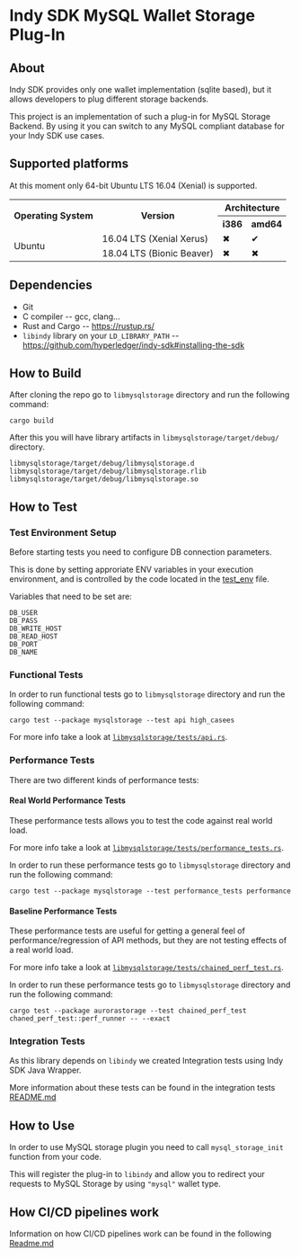 # Indy SDK MySQL Wallet Storage Plug-In

## About

Indy SDK provides only one wallet implementation (sqlite based), but it allows developers to plug different storage backends.

This project is an implementation of such a plug-in for MySQL Storage Backend. By using it you can switch to any MySQL compliant database for your Indy SDK use cases.

## Supported platforms

At this moment only 64-bit Ubuntu LTS 16.04 (Xenial) is supported.

<table>
  <tbody>
    <tr>
      <th rowspan="2">Operating System</th>
      <th rowspan="2">Version</th>
      <th  colspan="2"> Architecture </th>
    </tr>
    <tr>
      <th> i386 </th>
      <th> amd64 </th>
    </tr>
    <tr>
      <td rowspan="2">Ubuntu</td>
      <td> 16.04 LTS (Xenial Xerus) </td>
      <td> &#10006; </td>
      <td> &#10004; </td>
    </tr>
    <tr>
      <td> 18.04 LTS (Bionic Beaver) </td>
      <td> &#10006; </td>
      <td> &#10006; </td>
    </tr>
  </tbody>
</table>

## Dependencies

 - Git
 - C compiler -- gcc, clang...
 - Rust and Cargo -- https://rustup.rs/
 - `libindy` library on your `LD_LIBRARY_PATH` -- https://github.com/hyperledger/indy-sdk#installing-the-sdk

## How to Build

After cloning the repo go to `libmysqlstorage` directory and run the following command:

```
cargo build
```

After this you will have library artifacts in `libmysqlstorage/target/debug/` directory.

```
libmysqlstorage/target/debug/libmysqlstorage.d
libmysqlstorage/target/debug/libmysqlstorage.rlib
libmysqlstorage/target/debug/libmysqlstorage.so
```

## How to Test

### Test Environment Setup

Before starting tests you need to configure DB connection parameters.

This is done by setting approriate ENV variables in your execution environment, and is controlled by the code located 
in the [test_env](libmysqlstorage/tests/test_utils/test_env.rs) file.

Variables that need to be set are:

```
DB_USER
DB_PASS
DB_WRITE_HOST
DB_READ_HOST
DB_PORT
DB_NAME
```

### Functional Tests

In order to run functional tests go to `libmysqlstorage` directory and run the following command:

```
cargo test --package mysqlstorage --test api high_casees
```

For more info take a look at [`libmysqlstorage/tests/api.rs`](./libmysqlstorage/tests/api.rs).

### Performance Tests

There are two different kinds  of performance tests:

#### Real World Performance Tests

These performance tests allows you to test the code against real world load.

For more info take a look at [`libmysqlstorage/tests/performance_tests.rs`](./libmysqlstorage/tests/performance_tests.rs).

In order to run these performance tests go to `libmysqlstorage` directory and run the following command:

```
cargo test --package mysqlstorage --test performance_tests performance
```

#### Baseline Performance Tests

These performance tests are useful for getting a general feel of performance/regression of API methods, but they are not testing effects of a real world load.

For more info take a look at [`libmysqlstorage/tests/chained_perf_test.rs`](./libmysqlstorage/tests/chained_perf_test.rs).

In order to run these performance tests go to `libmysqlstorage` directory and run the following command:

```
cargo test --package aurorastorage --test chained_perf_test chaned_perf_test::perf_runner -- --exact
```

### Integration Tests

As this library depends on `libindy` we created Integration tests using Indy SDK Java Wrapper.

More information about these tests can be found in the integration tests [README.md](./libmysqlstorage/tests/java_libindy_integration_tests/README.md)

## How to Use

In order to use MySQL storage plugin you need to call `mysql_storage_init` function from your code.

This will register the plug-in to `libindy` and allow you to redirect your requests to MySQL Storage by using `"mysql"` wallet type.

## How CI/CD pipelines work

Information on how CI/CD pipelines work can be found in the following [Readme.md](./devops/README.md)
